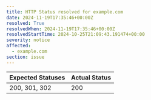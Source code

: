 ```yaml
---
title: HTTP Status resolved for example.com
date: 2024-11-19T17:35:46+00:00Z
resolved: True
resolvedWhen: 2024-11-19T17:35:46+00:00Z
resolvedStartTime: 2024-10-25T21:09:43.191474+00:00
severity: notice
affected:
  - example.com
section: issue
---
```


| Expected Statuses | Actual Status  |
|-------------------|----------------|
| 200, 301, 302 | 200 |
